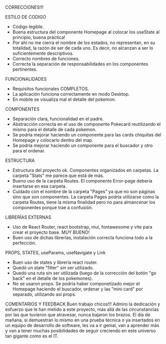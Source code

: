 CORRECCIONES!!!

ESTILO DE CODIGO

- Código legible.
- Buena estructura del componente Homepage al colocar los useState al principio, buena práctica!
- Por ahí no me cierra el nombre de los estados, no representan, en su totalidad, la razón de ser de cada uno. Es decir, no alcanzan a ser lo suficientemente descriptivos.
- Correcto nombres de funciones.
- Correcta la separación de responsabilidades en los componentes pertinentes.

FUNCIONALIDADES

- Requisitos funcionales COMPLETOS.
- La aplicación funciona correctamente en modo Desktop.
- En mobile se visualiza mal el detalle del pokemon.

COMPONENTES

- Separación clara, funcionalidad en el padre.
- Abstracción correcta en el uso de componente Pokecard reutilizando el mismo para el detalle de cada pokemon.
- Se podría mejorar haciendo un componente para las cards chiquitas del Homepage y colocarlo dentro del map.
- Se podría mejorar haciendo un componente para el buscador y otro para el ordenar.

ESTRUCTURA

- Estructura del proyecto ok. Componentes organizados en carpetas. La carpeta "Stats" me parece que está de más.
- Bueno uso de la carpeta Routes. El componente Error-page debería insertarse en esa carpeta.
- Cuidado con el nombre de la carpeta "Pages" ya que no son páginas sino que son componentes. La carpeta Pages podría utilizarse como la carpeta Routes, tiene la misma finalidad pero no para almancenar los componentes porque trae a confusión.

LIBRERÍAS EXTERNAS

- Uso de React Router, react bootstrap, mui, fontawesome y vite para crear el proyecto base. MUY BUENO!
- Buen uso de dichas librerías, instalación correcta funciona todo a la perfección.

PROPS, STATES, useParams, useNavigate y Link

- Buen uso de states y librería react router.
- Quedó un state "filter" sin ser utilizado.
- Quedó una ruta sin ser utilizada (luego de la corrección del botón "go back" en el detalle de los pokemones).
- No se usaron props. Se podría haber componetizado mejor el Homepage haciendo el buscador, ordenar y las "mini card" por separado, utilizando así props.

COMENTARIOS Y FEEDBACK
Buen trabajo chicos!!! Admiro la dedicación y esfuerzo que le han metido a este proyecto, más allá de las circunstancias por las que tuvieron que atravesar, nunca bajaron los brazos.
El día de mañana, si demuestran lo mismo en una prueba técnica o ya insertados en un equipo de desarrollo de software, les va a ir genial, van a aprender más y van a tener muchas posibilidades de seguir creciendo en este universo tan gigante como es el IT.
